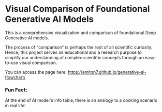 # Visual Comparison of Foundational Generative AI Models

This is a comprehensive visualization and comparison of foundational Deep Generative AI models. 

The process of "comparison" is perhaps the root of all scientific curiosity. Hence, this project serves an educational and a research purpose to simplify our understanding of complex scientific concepts through an easy-to-use visual comparison.

You can access the page here: https://amiton7.github.io/generative-ai-flowchart/

### Fun Fact:

At the end of AI model's info table, there is an analogy to a cooking scenario in real life!

